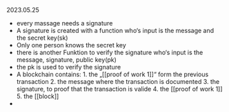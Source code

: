 2023.05.25


- every massage needs a signature 
- A signature is created with a function who‘s input is the message and the secret key(sk)
- Only one person knows the secret key
- there is another Funktion to verify the signature who‘s input is the message, signature, public key(pk)
- the pk is used to verify the signature 
- A blockchain contains:
		1. the „[[proof of work 1]]“ form the previous transaction
		2. the message where the transaction is documented
		3. the signature, to proof that the transaction is valide 
		4. the [[proof of work 1]]
		5. the [[block]]
- 